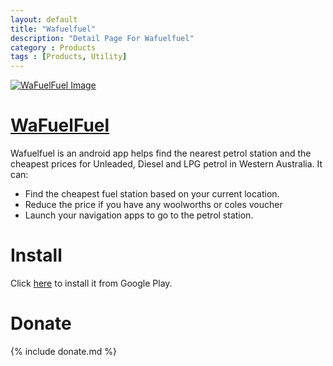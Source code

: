 ```yaml
---
layout: default
title: "Wafuelfuel"
description: "Detail Page For Wafuelfuel"
category : Products
tags : [Products, Utility]
---
```

[<img alt='WaFuelFuel Image' src="http://lh6.ggpht.com/RAL8BFnHYHOuAgG5tdOwRRbCc7H5XEpjzS7xNGo9fUgTS603cydjfbTArsZrnI47cg=w100" />](https://play.google.com/store/apps/details?id=com.ezhang.pop)

# [WaFuelFuel](https://play.google.com/store/apps/details?id=com.ezhang.pop)

Wafuelfuel is an android app helps find the nearest petrol station and the cheapest prices for Unleaded, Diesel and LPG petrol in Western Australia. It can:

- Find the cheapest fuel station based on your current location.
- Reduce the price if you have any woolworths or coles voucher
- Launch your navigation apps to go to the petrol station.

<!--more-->

# Install
Click [here](https://play.google.com/store/apps/details?id=com.ezhang.pop) to install it from Google Play.

# Donate

{% include donate.md %}
